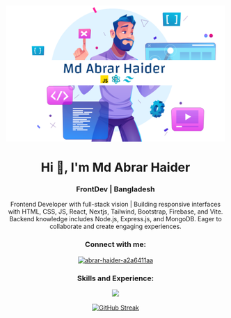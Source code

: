 ![logo](https://github.com/abrarcuet96/abrarcuet96/blob/main/git-hub-banner.png)
<h1 align="center">Hi 👋, I'm Md Abrar Haider</h1>
<h3 align="center">FrontDev | Bangladesh</h3>

<p align="center">Frontend Developer with full-stack vision | Building responsive interfaces with HTML, CSS, JS, React, Nextjs, Tailwind, Bootstrap, Firebase, and Vite. Backend knowledge includes Node.js, Express.js, and MongoDB. Eager to collaborate and create engaging experiences.</p>
<h3 align="center">Connect with me:</h3>
<p align="center">
<a href="https://linkedin.com/in/abrar-haider-a2a6411aa" target="blank"><img align="center" src="https://raw.githubusercontent.com/rahuldkjain/github-profile-readme-generator/master/src/images/icons/Social/linked-in-alt.svg" alt="abrar-haider-a2a6411aa" height="30" width="40" /></a>
</p>
<h3 align="center">Skills and Experience:</h3>
<p align="center">
  <a href="https://skillicons.dev">
    <img src="https://skillicons.dev/icons?i=c,cpp,py,html,css,tailwind,react,firebase,js,express,stackoverflow,vite,mongodb,nodejs,nextjs,ai,ps,vscode" />
  </a>
</p>

<p align="center"><a href="https://git.io/streak-stats"><img src="https://github-readme-streak-stats.herokuapp.com?user=abrarcuet96&theme=shadow-blue&hide_border=true&border_radius=5&card_width=500&type=png" alt="GitHub Streak" /></a></p>

